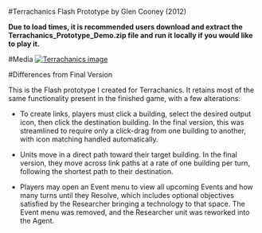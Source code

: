 #Terrachanics Flash Prototype
by Glen Cooney (2012)

**Due to load times, it is recommended users download and extract the Terrachanics_Prototype_Demo.zip file and run it locally if you would like to play it.**

#Media
[![Terrachanics image](http://i.imgur.com/nXJ73I0.png)](https://www.youtube.com/watch?v=c0dbq1l7zfU)

#Differences from Final Version

This is the Flash prototype I created for Terrachanics. It retains most of the same functionality present in the finished game, with a few alterations:

* To create links, players must click a building, select the desired output icon, then click the destination building. In the final version, this was streamlined to require only a click-drag from one building to another, with icon matching handled automatically.

* Units move in a direct path toward their target building. In the final version, they move across link paths at a rate of one building per turn, following the shortest path to their destination.

* Players may open an Event menu to view all upcoming Events and how many turns until they Resolve, which includes optional objectives satisfied by the Researcher bringing a technology to that space. The Event menu was removed, and the Researcher unit was reworked into the Agent.
